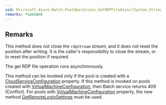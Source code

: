 ```yaml
---  
uid: Microsoft.Azure.Batch.PoolOperations.GetRDPFileAsync(System.String,System.String,System.IO.Stream,System.Collections.Generic.IEnumerable{Microsoft.Azure.Batch.BatchClientBehavior},System.Threading.CancellationToken)  
remarks: *content  
---  
```

  
## Remarks  
 This method does not close the `rdpStream` stream, and it does not reset the position after writing.             It is the caller's responsibility to close the stream, or to reset the position if required.  
  
 The get RDP file operation runs asynchronously.  
  
 This method can be invoked only if the pool is created with a [CloudServiceConfiguration](assetId:///T:Microsoft.Azure.Batch.CloudServiceConfiguration?qualifyHint=False&autoUpgrade=True) property.              If this method is invoked on pools created with [VirtualMachineConfiguration](assetId:///T:Microsoft.Azure.Batch.VirtualMachineConfiguration?qualifyHint=False&autoUpgrade=True), then Batch service returns 409 (Conflict).              For pools with [VirtualMachineConfiguration](assetId:///T:Microsoft.Azure.Batch.VirtualMachineConfiguration?qualifyHint=False&autoUpgrade=True) property, the new method [GetRemoteLoginSettings](assetId:///M:Microsoft.Azure.Batch.PoolOperations.GetRemoteLoginSettings(System.String,System.String,System.Collections.Generic.IEnumerable{Microsoft.Azure.Batch.BatchClientBehavior})?qualifyHint=False&autoUpgrade=True) must be used.
